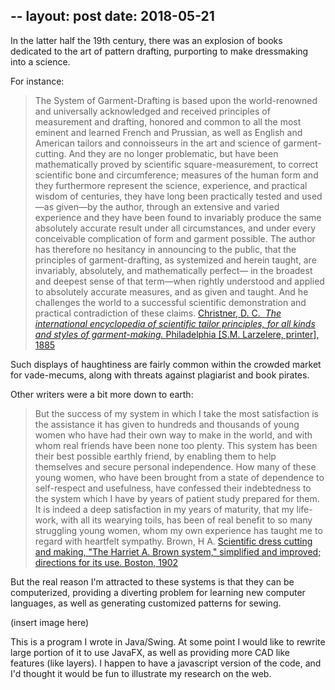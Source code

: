 --
layout: post
date: 2018-05-21
--
In the latter half the 19th century, there was an explosion of books dedicated to the art of pattern drafting, purporting to make dressmaking into a science.

For instance:
> The System of Garment-Drafting is based upon the world-renowned and
universally acknowledged and received principles of measurement and drafting, honored and common to all the most eminent and learned French and Prussian, as well as English and American tailors and connoisseurs in the art and science of garment-cutting. And they are no longer problematic, but have been mathematically proved by scientific square-measurement, to correct scientific bone and circumference; measures of the human form and they furthermore represent the science, experience, and practical wisdom of centuries, they have long been practically tested and used—as given—by the author, through an extensive and varied experience and they have been found to invariably produce the same absolutely accurate result under all circumstances, and under every conceivable complication of form and garment possible. The author has therefore no hesitancy in announcing to the public, that the principles of garment-drafting, as systemized and herein taught, are invariably, absolutely, and mathematically perfect— in the broadest and deepest sense of that term—when rightly understood and applied to absolutely accurate measures, and as given and taught. And he challenges the world to a successful scientific demonstration and practical contradiction of these claims.
<a href="https://archive.org/details/internationalenc00chri">[Christner, D. C. <em> </em><em>The international encyclopedia of scientific tailor principles, for all kinds and styles of garment-making. </em>Philadelphia [S.M. Larzelere, printer], 1885](https://archive.org/details/internationalenc00chri)

Such displays of haughtiness are fairly common within the crowded market for vade-mecums, along with threats against plagiarist and book pirates.

Other writers were a bit more down to earth:
> But the success of my system in which I take the most satisfaction is the assistance it has given to hundreds and thousands of young women who have had their own way to make in the world, and with whom real friends have been none too plenty. This system has been their best possible earthly friend, by enabling them to help themselves and secure personal independence. How many of these young women, who have been brought from a state of dependence to self-respect and usefulness, have confessed their indebtedness to the system which I have by years of patient study prepared for them. It is indeed a deep satisfaction in my years of maturity, that my life-work, with all its wearying toils, has been of real benefit to so many struggling young women, whom my own experience has taught me to regard with heartfelt sympathy.
Brown, H A. [Scientific dress cutting and making, "The Harriet A. Brown system," simplified and improved; directions for its use.</em> Boston, 1902](https://archive.org/details/scientificdressc00brow)

But the real reason I'm attracted to these systems is that they can be computerized, providing a diverting problem for learning new computer languages, as well as generating customized patterns for sewing.

(insert image here)

This is a program I wrote in Java/Swing. At some point I would like to rewrite large portion of it to use JavaFX, as well as providing more CAD like features (like layers). I happen to have a javascript version of the code, and I'd thought it would be fun to illustrate my research on the web.
